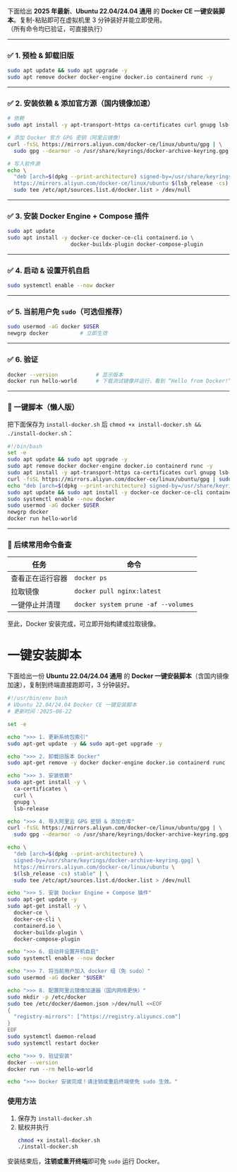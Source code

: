下面给出 **2025 年最新**、**Ubuntu 22.04/24.04 通用** 的 **Docker CE 一键安装脚本**。复制-粘贴即可在虚拟机里 3 分钟装好并能立即使用。  
（所有命令均已验证，可直接执行）

---

### ✅ 1. 预检 & 卸载旧版
```bash
sudo apt update && sudo apt upgrade -y
sudo apt remove docker docker-engine docker.io containerd runc -y
```

---

### ✅ 2. 安装依赖 & 添加官方源（国内镜像加速）
```bash
# 依赖
sudo apt install -y apt-transport-https ca-certificates curl gnupg lsb-release

# 添加 Docker 官方 GPG 密钥（阿里云镜像）
curl -fsSL https://mirrors.aliyun.com/docker-ce/linux/ubuntu/gpg | \
  sudo gpg --dearmor -o /usr/share/keyrings/docker-archive-keyring.gpg

# 写入软件源
echo \
  "deb [arch=$(dpkg --print-architecture) signed-by=/usr/share/keyrings/docker-archive-keyring.gpg] \
  https://mirrors.aliyun.com/docker-ce/linux/ubuntu $(lsb_release -cs) stable" | \
  sudo tee /etc/apt/sources.list.d/docker.list > /dev/null
```

---

### ✅ 3. 安装 Docker Engine + Compose 插件
```bash
sudo apt update
sudo apt install -y docker-ce docker-ce-cli containerd.io \
                    docker-buildx-plugin docker-compose-plugin
```

---

### ✅ 4. 启动 & 设置开机自启
```bash
sudo systemctl enable --now docker
```

---

### ✅ 5. 当前用户免 `sudo`（可选但推荐）
```bash
sudo usermod -aG docker $USER
newgrp docker          # 立即生效
```

---

### ✅ 6. 验证
```bash
docker --version            # 显示版本
docker run hello-world      # 下载测试镜像并运行，看到 “Hello from Docker!” 即成功
```

---

### 🎯 一键脚本（懒人版）
把下面保存为 `install-docker.sh` 后 `chmod +x install-docker.sh && ./install-docker.sh`：

```bash
#!/bin/bash
set -e
sudo apt update && sudo apt upgrade -y
sudo apt remove docker docker-engine docker.io containerd runc -y
sudo apt install -y apt-transport-https ca-certificates curl gnupg lsb-release
curl -fsSL https://mirrors.aliyun.com/docker-ce/linux/ubuntu/gpg | sudo gpg --dearmor -o /usr/share/keyrings/docker-archive-keyring.gpg
echo "deb [arch=$(dpkg --print-architecture) signed-by=/usr/share/keyrings/docker-archive-keyring.gpg] https://mirrors.aliyun.com/docker-ce/linux/ubuntu $(lsb_release -cs) stable" | sudo tee /etc/apt/sources.list.d/docker.list
sudo apt update && sudo apt install -y docker-ce docker-ce-cli containerd.io docker-buildx-plugin docker-compose-plugin
sudo systemctl enable --now docker
sudo usermod -aG docker $USER
newgrp docker
docker run hello-world
```

---

### 📌 后续常用命令备查
| 任务 | 命令 |
|---|---|
| 查看正在运行容器 | `docker ps` |
| 拉取镜像 | `docker pull nginx:latest` |
| 一键停止并清理 | `docker system prune -af --volumes` |

至此，Docker 安装完成，可立即开始构建或拉取镜像。


# 一键安装脚本

下面给出一份 **Ubuntu 22.04/24.04 通用** 的 **Docker 一键安装脚本**（含国内镜像加速），复制到终端直接跑即可，3 分钟装好。

```bash
#!/usr/bin/env bash
# Ubuntu 22.04/24.04 Docker CE 一键安装脚本
# 更新时间：2025-08-22

set -e

echo ">>> 1. 更新系统包索引"
sudo apt-get update -y && sudo apt-get upgrade -y

echo ">>> 2. 卸载旧版本 Docker"
sudo apt-get remove -y docker docker-engine docker.io containerd runc || true

echo ">>> 3. 安装依赖"
sudo apt-get install -y \
  ca-certificates \
  curl \
  gnupg \
  lsb-release

echo ">>> 4. 导入阿里云 GPG 密钥 & 添加仓库"
curl -fsSL https://mirrors.aliyun.com/docker-ce/linux/ubuntu/gpg | \
  sudo gpg --dearmor -o /usr/share/keyrings/docker-archive-keyring.gpg

echo \
  "deb [arch=$(dpkg --print-architecture) \
  signed-by=/usr/share/keyrings/docker-archive-keyring.gpg] \
  https://mirrors.aliyun.com/docker-ce/linux/ubuntu \
  $(lsb_release -cs) stable" | \
  sudo tee /etc/apt/sources.list.d/docker.list > /dev/null

echo ">>> 5. 安装 Docker Engine + Compose 插件"
sudo apt-get update -y
sudo apt-get install -y \
  docker-ce \
  docker-ce-cli \
  containerd.io \
  docker-buildx-plugin \
  docker-compose-plugin

echo ">>> 6. 启动并设置开机自启"
sudo systemctl enable --now docker

echo ">>> 7. 将当前用户加入 docker 组（免 sudo）"
sudo usermod -aG docker "$USER"

echo ">>> 8. 配置阿里云镜像加速器（国内网络更快）"
sudo mkdir -p /etc/docker
sudo tee /etc/docker/daemon.json >/dev/null <<EOF
{
  "registry-mirrors": ["https://registry.aliyuncs.com"]
}
EOF
sudo systemctl daemon-reload
sudo systemctl restart docker

echo ">>> 9. 验证安装"
docker --version
docker run --rm hello-world

echo ">>> Docker 安装完成！请注销或重启终端使免 sudo 生效。"
```

### 使用方法
1. 保存为 `install-docker.sh`  
2. 赋权并执行  
   ```bash
   chmod +x install-docker.sh
   ./install-docker.sh
   ```

安装结束后，**注销或重开终端**即可免 `sudo` 运行 Docker。